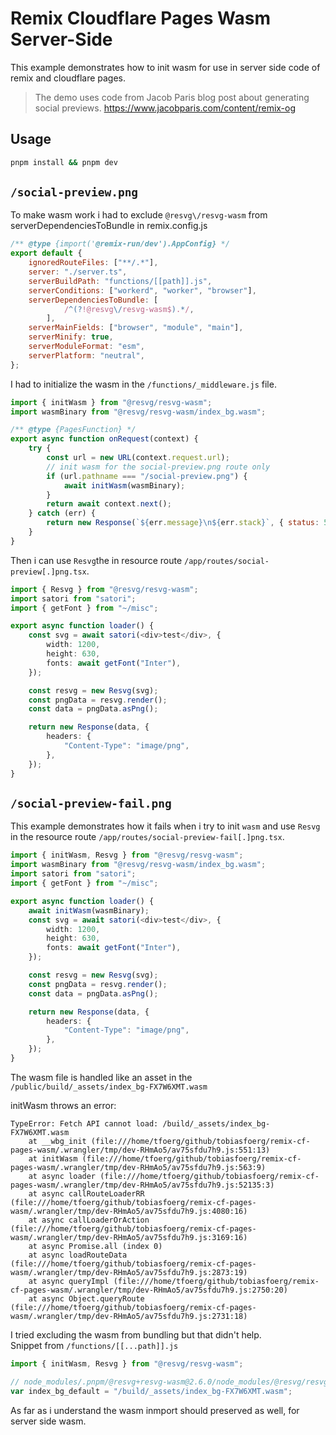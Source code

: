 # Remix Cloudflare Pages Wasm Server-Side

This example demonstrates how to init wasm for use in server side code of remix and cloudflare pages.

> The demo uses code from Jacob Paris blog post about generating social previews.
> https://www.jacobparis.com/content/remix-og

## Usage

```bash
pnpm install && pnpm dev
```

## `/social-preview.png`

To make wasm work i had to exclude `@resvg\/resvg-wasm` from serverDependenciesToBundle in remix.config.js
```js
/** @type {import('@remix-run/dev').AppConfig} */
export default {
	ignoredRouteFiles: ["**/.*"],
	server: "./server.ts",
	serverBuildPath: "functions/[[path]].js",
	serverConditions: ["workerd", "worker", "browser"],
	serverDependenciesToBundle: [
        	/^(?!@resvg\/resvg-wasm$).*/,
    	],
	serverMainFields: ["browser", "module", "main"],
	serverMinify: true,
	serverModuleFormat: "esm",
	serverPlatform: "neutral",
};

```

I had to initialize the wasm in the `/functions/_middleware.js` file.
    
```js
import { initWasm } from "@resvg/resvg-wasm";
import wasmBinary from "@resvg/resvg-wasm/index_bg.wasm";

/** @type {PagesFunction} */
export async function onRequest(context) {
	try {
		const url = new URL(context.request.url);
        // init wasm for the social-preview.png route only
		if (url.pathname === "/social-preview.png") {
			await initWasm(wasmBinary);
		}
		return await context.next();
	} catch (err) {
		return new Response(`${err.message}\n${err.stack}`, { status: 500 });
	}
}
```

Then i can use `Resvg`the in resource route `/app/routes/social-preview[.]png.tsx`.

```ts
import { Resvg } from "@resvg/resvg-wasm";
import satori from "satori";
import { getFont } from "~/misc";

export async function loader() {
	const svg = await satori(<div>test</div>, {
		width: 1200,
		height: 630,
		fonts: await getFont("Inter"),
	});

	const resvg = new Resvg(svg);
	const pngData = resvg.render();
	const data = pngData.asPng();

	return new Response(data, {
		headers: {
			"Content-Type": "image/png",
		},
	});
}
```

## `/social-preview-fail.png`

This example demonstrates how it fails when i try to init `wasm` and use `Resvg` in the resource route `/app/routes/social-preview-fail[.]png.tsx`.

```ts
import { initWasm, Resvg } from "@resvg/resvg-wasm";
import wasmBinary from "@resvg/resvg-wasm/index_bg.wasm";
import satori from "satori";
import { getFont } from "~/misc";

export async function loader() {
	await initWasm(wasmBinary);
	const svg = await satori(<div>test</div>, {
		width: 1200,
		height: 630,
		fonts: await getFont("Inter"),
	});

	const resvg = new Resvg(svg);
	const pngData = resvg.render();
	const data = pngData.asPng();

	return new Response(data, {
		headers: {
			"Content-Type": "image/png",
		},
	});
}
```

The wasm file is handled like an asset in the `/public/build/_assets/index_bg-FX7W6XMT.wasm`

initWasm throws an error:
```console
TypeError: Fetch API cannot load: /build/_assets/index_bg-FX7W6XMT.wasm
    at __wbg_init (file:///home/tfoerg/github/tobiasfoerg/remix-cf-pages-wasm/.wrangler/tmp/dev-RHmAo5/av75sfdu7h9.js:551:13)
    at initWasm (file:///home/tfoerg/github/tobiasfoerg/remix-cf-pages-wasm/.wrangler/tmp/dev-RHmAo5/av75sfdu7h9.js:563:9)
    at async loader (file:///home/tfoerg/github/tobiasfoerg/remix-cf-pages-wasm/.wrangler/tmp/dev-RHmAo5/av75sfdu7h9.js:52135:3)
    at async callRouteLoaderRR (file:///home/tfoerg/github/tobiasfoerg/remix-cf-pages-wasm/.wrangler/tmp/dev-RHmAo5/av75sfdu7h9.js:4080:16)
    at async callLoaderOrAction (file:///home/tfoerg/github/tobiasfoerg/remix-cf-pages-wasm/.wrangler/tmp/dev-RHmAo5/av75sfdu7h9.js:3169:16)
    at async Promise.all (index 0)
    at async loadRouteData (file:///home/tfoerg/github/tobiasfoerg/remix-cf-pages-wasm/.wrangler/tmp/dev-RHmAo5/av75sfdu7h9.js:2873:19)
    at async queryImpl (file:///home/tfoerg/github/tobiasfoerg/remix-cf-pages-wasm/.wrangler/tmp/dev-RHmAo5/av75sfdu7h9.js:2750:20)
    at async Object.queryRoute (file:///home/tfoerg/github/tobiasfoerg/remix-cf-pages-wasm/.wrangler/tmp/dev-RHmAo5/av75sfdu7h9.js:2731:18)
```

I tried excluding the wasm from bundling but that didn't help.  
Snippet from `/functions/[[...path]].js`
```js
import { initWasm, Resvg } from "@resvg/resvg-wasm";

// node_modules/.pnpm/@resvg+resvg-wasm@2.6.0/node_modules/@resvg/resvg-wasm/index_bg.wasm
var index_bg_default = "/build/_assets/index_bg-FX7W6XMT.wasm";
```

As far as i understand the wasm inmport should preserved as well, for server side wasm.
